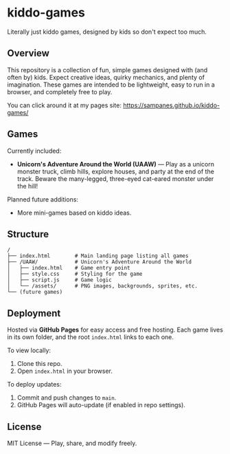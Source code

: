 # kiddo-games
Literally just kiddo games, designed by kids so don't expect too much.

## Overview
This repository is a collection of fun, simple games designed with (and often by) kids. 
Expect creative ideas, quirky mechanics, and plenty of imagination. These games are intended 
to be lightweight, easy to run in a browser, and completely free to play.

You can click around it at my pages site:
https://sampanes.github.io/kiddo-games/

## Games
Currently included:
- **Unicorn's Adventure Around the World (UAAW)** — Play as a unicorn monster truck, climb hills, 
  explore houses, and party at the end of the track. Beware the many-legged, three-eyed cat-eared monster under the hill!

Planned future additions:
- More mini-games based on kiddo ideas.

## Structure
```
/
├── index.html        # Main landing page listing all games
├── /UAAW/            # Unicorn's Adventure Around the World
│   ├── index.html    # Game entry point
│   ├── style.css     # Styling for the game
│   ├── script.js     # Game logic
│   └── /assets/      # PNG images, backgrounds, sprites, etc.
└── (future games)
```

## Deployment
Hosted via **GitHub Pages** for easy access and free hosting. Each game lives in its own folder, 
and the root `index.html` links to each one.

To view locally:
1. Clone this repo.
2. Open `index.html` in your browser.

To deploy updates:
1. Commit and push changes to `main`.
2. GitHub Pages will auto-update (if enabled in repo settings).

## License
MIT License — Play, share, and modify freely.
